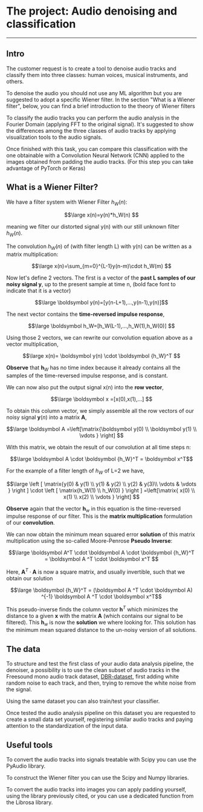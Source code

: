# The project: Audio denoising and classification
-----------------------------------------------------------------------------
## Intro
The customer request is to create a tool to denoise audio tracks and classify them into three classes: human voices, musical instruments, and others.

To denoise the audio you should not use any ML algorithm but you are suggested to adopt a specific Wiener filter. In the section "What is a Wiener filter", below, you can find a brief introduction to the theory of Wiener filters

To classify the audio tracks you can perform the audio analysis in the Fourier Domain (applying FFT to the original signal).
It's suggested to show the differences among the three classes of audio tracks by applying visualization tools to the audio signals.

Once finished with this task, you can compare this classification with the one obtainable with a Convolution Neural Network (CNN) applied to the images obtained from padding the audio tracks. (For this step you can take advantage of PyTorch or Keras)

## What is a Wiener Filter?

We have a filter system with Wiener Filter $h_W(n)$:

$$\large
x(n)=y(n)*h_W(n)
$$

meaning we filter our distorted signal y(n) with our still unknown filter $h_W(n)$.

The convolution $h_W(n)$ of (with filter length L) with y(n) can be written as  a matrix multiplication:

$$\large
x(n)=\sum_{m=0}^{L-1}y(n-m)\cdot h_W(m)
$$

Now let's define 2 vectors. The first is a vector of the **past L samples of our noisy signal y**, up to the present sample at time n, (bold face font to indicate that it is a vector)

$$\large
\boldsymbol y(n)=[y(n-L+1),...,y(n-1),y(n)]$$

The next vector contains the **time-reversed impulse response**,

$$\large
\boldsymbol h_W=[h_W(L-1),...,h_W(1),h_W(0)]
$$

Using those 2 vectors, we can rewrite our convolution equation above as a vector multiplication,

$$\large
x(n)= \boldsymbol y(n) \cdot \boldsymbol {h_W}^T
$$

**Observe** that $\boldsymbol h_W$ has no time index because it already contains all the samples of the time-reversed impulse response, and is constant.

We can now also put the output signal x(n) into the **row vector**,

$$\large
\boldsymbol x =[x(0),x(1),...]
$$

To obtain this column vector, we simply assemble all the row vectors of our noisy signal $\boldsymbol y(n)$ into a matrix $\boldsymbol A$,


$$\large
\boldsymbol A =\left[\matrix{\boldsymbol y(0) \\ \boldsymbol y(1) \\ \vdots  } \right] $$

With this matrix, we obtain the result of our convolution at all time steps n:

$$\large
\boldsymbol  A \cdot \boldsymbol  {h_W}^T = \boldsymbol  x^T$$


For the example of a filter length of $h_W$ of L=2 we have,

$$\large
 \left [ \matrix{y(0) & y(1) \\ y(1) & y(2) \\ y(2) & y(3)\\ \vdots & \vdots }  \right ] \cdot \left [ \matrix{h_W(1) \\ h_W(0) }  \right ] =\left[\matrix{ x(0) \\  x(1) \\ x(2) \\ \vdots  } \right] $$

**Observe** again that the vector $\boldsymbol h_w$ in this equation is the time-reversed impulse response of our filter. This is the **matrix multiplication** formulation of our **convolution**.

We can now obtain the minimum mean squared error **solution** of this matrix multiplication using the so-called Moore-Penrose **Pseudo Inverse**:

$$\large
\boldsymbol A^T \cdot \boldsymbol A \cdot \boldsymbol {h_W}^T = \boldsymbol A ^T \cdot \boldsymbol x^T
$$

Here, $\boldsymbol A ^T \cdot \boldsymbol A$ is now a square matrix, and usually invertible, such that we obtain our solution

$$\large
\boldsymbol {h_W}^T = (\boldsymbol A ^T \cdot \boldsymbol A) ^{-1} \boldsymbol A ^T \cdot \boldsymbol x^T$$

This pseudo-inverse finds the column vector $\boldsymbol h^T$ which minimizes the distance to a given $\boldsymbol x$ with the matrix $\boldsymbol A$ (which contains our signal to be filtered). This $\boldsymbol h_w$ is now the **solution** we where looking for. This solution has the minimum mean squared distance to the un-noisy version of all solutions.

## The data

To structure and test the first class of your audio data analysis pipeline, the denoiser, a possibility is to use the clean subset of audio tracks in the Freesound mono audio track dataset, [DBR-dataset](https://zenodo.org/records/1069747), first adding white random noise to each track, and then, trying to remove the white noise from the signal.

Using the same dataset you can also train/test your classifier.

Once tested the audio analysis pipeline on this dataset you are requested to create a small data set yourself, registering similar audio tracks and paying attention to the standardization of the input data.


## Useful tools
To convert the audio tracks into signals treatable with Scipy you can use the PyAudio library. 

To construct the Wiener filter you can use the Scipy and Numpy libraries.

To convert the audio tracks into images you can apply padding yourself, using the library previously cited, or you can use a dedicated function from the Librosa library.



